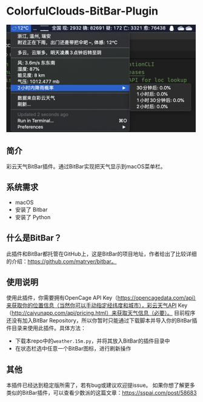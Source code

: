 # ColorfulClouds-BitBar-Plugin
<img src="https://github.com/SkyYkb/ColorfulClouds-BitBar-Plugin/raw/master/src/screenshot.png" alt="运行界面" width="500">

## 简介
彩云天气BitBar插件。通过BitBar实现把天气显示到macOS菜单栏。

## 系统需求
- macOS
- 安装了 Bitbar
- 安装了 Python

## 什么是BitBar？
此插件和BitBar都托管在GitHub上，这是BitBar的项目地址，作者给出了比较详细的介绍：https://github.com/matryer/bitbar。

## 使用说明
使用此插件，你需要拥有OpenCage API Key（https://opencagedata.com/api）来获取你的位置信息（当然你可以手动指定经纬度和城市），彩云天气API Key（http://caiyunapp.com/api/pricing.html）来获取天气信息（必要）。
目前程序还没有加入BitBar Repository，所以你暂时只能通过下载脚本并导入你的BitBar插件目录来使用此插件。具体方法：
- 下载本repo中的`weather.15m.py`，并将其放入BitBar的插件目录中
- 在状态栏选中任意一个BitBar图标，进行刷新操作

## 其他
本插件已经达到稳定版所需了，若有bug或建议欢迎提issue。
如果你想了解更多类似的BitBar插件，可以查看少数派的这篇文章：https://sspai.com/post/58683
